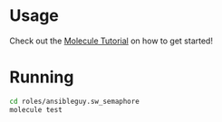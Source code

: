 # Usage

Check out the [Molecule Tutorial](https://github.com/ansibleguy/ansible_tutorial/blob/main/99/Molecule.md) on how to get started!

# Running

```bash
cd roles/ansibleguy.sw_semaphore
molecule test
```

